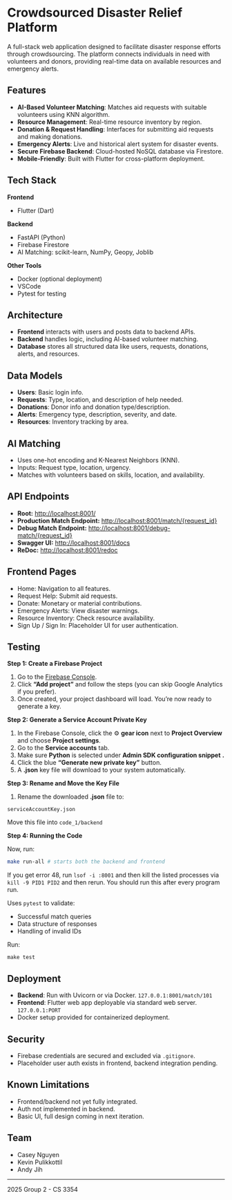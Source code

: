 # Crowdsourced Disaster Relief Platform

A full-stack web application designed to facilitate disaster response efforts through crowdsourcing. The platform connects individuals in need with volunteers and donors, providing real-time data on available resources and emergency alerts.

## Features

- **AI-Based Volunteer Matching**: Matches aid requests with suitable volunteers using KNN algorithm.
- **Resource Management**: Real-time resource inventory by region.
- **Donation & Request Handling**: Interfaces for submitting aid requests and making donations.
- **Emergency Alerts**: Live and historical alert system for disaster events.
- **Secure Firebase Backend**: Cloud-hosted NoSQL database via Firestore.
- **Mobile-Friendly**: Built with Flutter for cross-platform deployment.

## Tech Stack

**Frontend**

- Flutter (Dart)

**Backend**

- FastAPI (Python)
- Firebase Firestore
- AI Matching: scikit-learn, NumPy, Geopy, Joblib

**Other Tools**

- Docker (optional deployment)
- VSCode
- Pytest for testing

## Architecture

- **Frontend** interacts with users and posts data to backend APIs.
- **Backend** handles logic, including AI-based volunteer matching.
- **Database** stores all structured data like users, requests, donations, alerts, and resources.

## Data Models

- **Users**: Basic login info.
- **Requests**: Type, location, and description of help needed.
- **Donations**: Donor info and donation type/description.
- **Alerts**: Emergency type, description, severity, and date.
- **Resources**: Inventory tracking by area.

## AI Matching

- Uses one-hot encoding and K-Nearest Neighbors (KNN).
- Inputs: Request type, location, urgency.
- Matches with volunteers based on skills, location, and availability.

## API Endpoints

* **Root:**
  [http://localhost:8001/](vscode-file://vscode-app/Applications/Visual%20Studio%20Code.app/Contents/Resources/app/out/vs/code/electron-sandbox/workbench/workbench.html)
* **Production Match Endpoint:**
  [http://localhost:8001/match/{request_id}](vscode-file://vscode-app/Applications/Visual%20Studio%20Code.app/Contents/Resources/app/out/vs/code/electron-sandbox/workbench/workbench.html)
* **Debug Match Endpoint:**
  [http://localhost:8001/debug-match/{request_id}](vscode-file://vscode-app/Applications/Visual%20Studio%20Code.app/Contents/Resources/app/out/vs/code/electron-sandbox/workbench/workbench.html)
* **Swagger UI:**
  [http://localhost:8001/docs](vscode-file://vscode-app/Applications/Visual%20Studio%20Code.app/Contents/Resources/app/out/vs/code/electron-sandbox/workbench/workbench.html)
* **ReDoc:**
  [http://localhost:8001/redoc](vscode-file://vscode-app/Applications/Visual%20Studio%20Code.app/Contents/Resources/app/out/vs/code/electron-sandbox/workbench/workbench.html)

## Frontend Pages

- Home: Navigation to all features.
- Request Help: Submit aid requests.
- Donate: Monetary or material contributions.
- Emergency Alerts: View disaster warnings.
- Resource Inventory: Check resource availability.
- Sign Up / Sign In: Placeholder UI for user authentication.

## Testing

**Step 1: Create a Firebase Project**

1. Go to the [Firebase Console](https://console.firebase.google.com/).
2. Click **“Add project”** and follow the steps (you can skip Google Analytics if you prefer).
3. Once created, your project dashboard will load. You’re now ready to generate a key.

**Step 2: Generate a Service Account Private Key**

1. In the Firebase Console, click the ⚙️ **gear icon** next to **Project Overview** and choose **Project settings**.
2. Go to the **Service accounts** tab.
3. Make sure **Python** is selected under  **Admin SDK configuration snippet** **.**
4. Click the blue **“Generate new private key”** button.
5. A **.json** key file will download to your system automatically.

**Step 3: Rename and Move the Key File**

1. Rename the downloaded **.json** file to:

```
serviceAccountKey.json
```

Move this file into `code_1/backend`

**Step 4: Running the Code**

Now, run:

```bash
make run-all # starts both the backend and frontend
```

If you get error 48, run `lsof -i :8001` and then kill the listed processes via `kill -9 PID1 PID2` and then rerun. You should run this after every program run.

Uses `pytest` to validate:

- Successful match queries
- Data structure of responses
- Handling of invalid IDs

Run:

```
make test
```

## Deployment

- **Backend**: Run with Uvicorn or via Docker. `127.0.0.1:8001/match/101`
- **Frontend**: Flutter web app deployable via standard web server. `127.0.0.1:PORT`
- Docker setup provided for containerized deployment.

## Security

- Firebase credentials are secured and excluded via `.gitignore`.
- Placeholder user auth exists in frontend, backend integration pending.

## Known Limitations

- Frontend/backend not yet fully integrated.
- Auth not implemented in backend.
- Basic UI, full design coming in next iteration.

## Team

- Casey Nguyen
- Kevin Pulikkottil
- Andy Jih

---

2025 Group 2 - CS 3354
